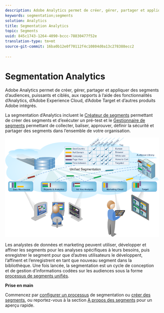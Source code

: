 ```yaml
---
description: Adobe Analytics permet de créer, gérer, partager et appliquer des segments d’audiences, puissants et ciblés, aux rapports à l’aide des fonctionnalités d’Analytics, d’Adobe Experience Cloud, d’Adobe Target et d’autres produits Adobe intégrés.
keywords: segmentation;segments
solution: Analytics
title: Segmentation Analytics
topic: Segments
uuid: 845c1743-1264-4090-bccc-78830477f52e
translation-type: tm+mt
source-git-commit: 16ba0b12e0f70112f4c10804d0a13c278388ecc2

---
```



# Segmentation Analytics

Adobe Analytics permet de créer, gérer, partager et appliquer des segments d’audiences, puissants et ciblés, aux rapports à l’aide des fonctionnalités d’Analytics, d’Adobe Experience Cloud, d’Adobe Target et d’autres produits Adobe intégrés.

La segmentation d’Analytics incluent le [Créateur de segments](/help/components/c-segmentation/c-segmentation-workflow/seg-workflow.md) permettant de créer des segments et d’exécuter un pré-test et le [Gestionnaire de segments](/help/components/c-segmentation/c-segmentation-workflow/seg-workflow.md) permettant de collecter, baliser, approuver, définir la sécurité et partager des segments dans l’ensemble de votre organisation.

![](assets/seg__overview.png)

Les analystes de données et marketing peuvent utiliser, développer et affiner les segments pour les analyses spécifiques à leurs besoins, puis enregistrer le segment pour que d’autres utilisateurs le développent, l’affinent et l’enregistrent en tant que nouveau segment dans la bibliothèque. Une fois lancée, la segmentation est un cycle de conception et de gestion d’informations codées sur les audiences sous la forme [processus de segments unifiés](/help/components/c-segmentation/c-segmentation-workflow/seg-workflow.md).

**Prise en main**

Commencez par [configurer un processus](/help/components/c-segmentation/c-segmentation-workflow/seg-workflow.md) de segmentation ou [créer des segments](/help/components/c-segmentation/c-segmentation-workflow/seg-build.md), ou reportez-vous à la section [A propos des segments](/help/components/c-segmentation/seg-overview.md) pour un aperçu rapide.
